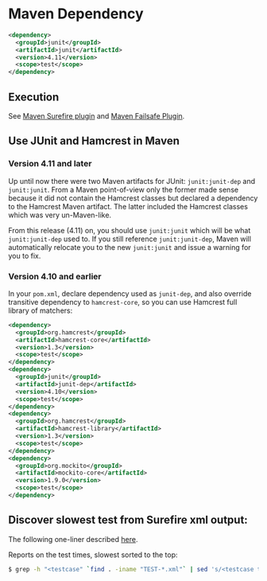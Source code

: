 # Maven Dependency

```xml
<dependency>
  <groupId>junit</groupId>
  <artifactId>junit</artifactId>
  <version>4.11</version>
  <scope>test</scope>
</dependency> 
```

## Execution

See [Maven Surefire plugin](http://maven.apache.org/plugins/maven-surefire-plugin/) and [Maven Failsafe Plugin](http://maven.apache.org/surefire/maven-failsafe-plugin/).

## Use JUnit and Hamcrest in Maven

### Version 4.11 and later

Up until now there were two Maven artifacts for JUnit: `junit:junit-dep` and `junit:junit`. From a Maven point-of-view only the former made sense because it did not contain the Hamcrest classes but declared a dependency to the Hamcrest Maven artifact. The latter included the Hamcrest classes which was very un-Maven-like.

From this release (4.11) on, you should use `junit:junit` which will be what `junit:junit-dep` used to. If you still reference `junit:junit-dep`, Maven will automatically relocate you to the new `junit:junit` and issue a warning for you to fix.

### Version 4.10 and earlier

In your `pom.xml`, declare dependency used as `junit-dep`, and also override transitive dependency to `hamcrest-core`, so you can use Hamcrest full library of matchers:

```xml
<dependency>
  <groupId>org.hamcrest</groupId>
  <artifactId>hamcrest-core</artifactId>
  <version>1.3</version>
  <scope>test</scope>
</dependency>
<dependency>
  <groupId>junit</groupId>
  <artifactId>junit-dep</artifactId>
  <version>4.10</version>
  <scope>test</scope>
</dependency>         
<dependency>
  <groupId>org.hamcrest</groupId>
  <artifactId>hamcrest-library</artifactId>
  <version>1.3</version>
  <scope>test</scope>
</dependency>
<dependency>
  <groupId>org.mockito</groupId>
  <artifactId>mockito-core</artifactId>
  <version>1.9.0</version>
  <scope>test</scope>
</dependency>
```

## Discover slowest test from Surefire xml output:

The following one-liner described [here](http://stackoverflow.com/questions/5094410/how-to-list-the-slowest-junit-tests-in-a-multi-module-maven-build).

Reports on the test times, slowest sorted to the top:

```bash
$ grep -h "<testcase" `find . -iname "TEST-*.xml"` | sed 's/<testcase time="\(.*\)" classname="\(.*\)" name="\(.*\)".*/\1\t\2.\3/' | sort -rn | head
```